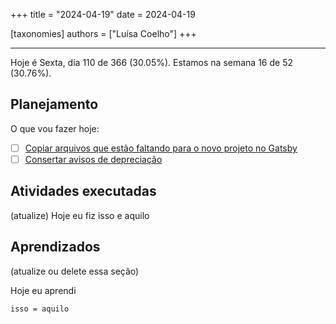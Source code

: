 +++
title = "2024-04-19"
date = 2024-04-19

[taxonomies]
authors = ["Luísa Coelho"]
+++

---

Hoje é Sexta, dia 110 de 366 (30.05%). Estamos na semana 16 de 52 (30.76%).

## Planejamento

O que vou fazer hoje:

- [ ] [Copiar arquivos que estão faltando para o novo projeto no Gatsby](https://github.com/OmnicodeSolutions/website/issues/131)
- [ ] [Consertar avisos de depreciação](https://github.com/OmnicodeSolutions/website/issues/131)

## Atividades executadas

(atualize) Hoje eu fiz isso e aquilo

## Aprendizados

(atualize ou delete essa seção)

Hoje eu aprendi
```
isso = aquilo
```
